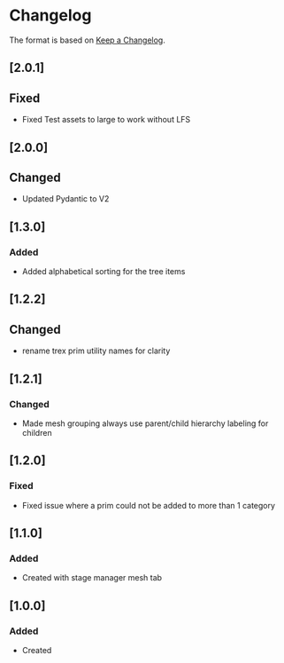 # Changelog
The format is based on [Keep a Changelog](https://keepachangelog.com/en/1.0.0/).

## [2.0.1]
## Fixed
- Fixed Test assets to large to work without LFS

## [2.0.0]
## Changed
- Updated Pydantic to V2

## [1.3.0]
### Added
- Added alphabetical sorting for the tree items

## [1.2.2]
## Changed
- rename trex prim utility names for clarity

## [1.2.1]
### Changed
- Made mesh grouping always use parent/child hierarchy labeling for children

## [1.2.0]
### Fixed
- Fixed issue where a prim could not be added to more than 1 category

## [1.1.0]
### Added
- Created with stage manager mesh tab

## [1.0.0]
### Added
- Created
